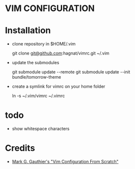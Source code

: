 VIM CONFIGURATION
=================

# Installation

* clone repository in $HOME/.vim

    git clone git@github.com:hagnat/vimrc.git ~/.vim

* update the submodules

    git submodule update --remote
    git submodule update --init bundle/tomorrow-theme

* create a symlink for vimrc on your home folder

    ln -s ~/.vim/vimrc ~/.vimrc

# todo

* show whitespace characters

# Credits

* [Mark G. Gauthier's "Vim Configuration From Scratch"](http://marcgg.com/blog/2016/03/01/vimrc-example/)

